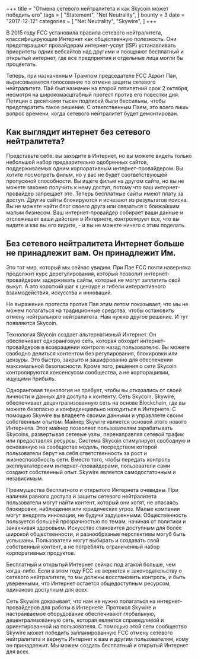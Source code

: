 +++
title = "Отмена сетевого нейтралитета и как Skycoin может победить его"
tags = [
    "Statement",
    "Net Neutrality",
]
bounty = 3
date = "2017-12-12"
categories = [
    "Net Neutrality",
    "Skywire",
]
+++

В 2015 году FCC установила правила сетевого нейтралитета, классифицирующие Интернет как общественную полезность. Они предотвращают провайдерам интернет-услуг (ISP) устанавливать приоритеты одних вебсайтов над другими и поощряют бесплатный и открытый интернет, где все предприятия и отдельные лица могли бы процветать.

Теперь, при назначенным Трампом председателе FCC Аджит Паи, вырисовывается голосование по отмене защиты сетевого нейтралитета. Пай был назначен на второй пятилетний срок 2 октября, несмотря на широкомасштабный протест против его повестки дня. Петиции с десятками тысяч подписей были бессильны, чтобы предотвратить такое решение. С ответственным Паем, это всего лишь вопрос времени, когда сетевого нейтралитет будет демонтирован.

## Как выглядит интернет без сетевого нейтралитета?

Представьте себе: вы заходите в Интернет, но вы можете видеть только небольшой набор предварительно одобренных сайтов, поддерживаемых одним корпоративным интернет-провайдером. Вы хотите посмотреть фильм, но у вас не будет соответствующей пропускной способности. Вы ищете фильм на другом сайте, но вы не можете законно получить к нему доступ, потому что ваш интернет-провайдер запрещает это. Теперь бесплатные сайты имеют плату за доступ. Другие сайты блокируются и исчезают из результатов поиска. Вы не можете найти блог своего друга или связаться с ближайшим малым бизнесом. Ваш интернет-провайдер собирает ваши данные и отслеживает ваши действия в Интернете, контролирует все, что вы видите и как вы его видите, - и вы не можете ничего с этим поделать.

## Без сетевого нейтралитета Интернет больше не принадлежит вам. Он принадлежит Им.

Это тот мир, который мы сейчас увидим. При Пае FCC почти наверняка продолжит курс дерегулирования, который позволит интернет-провайдерам задерживать сайты, которые не могут заплатить свой выкуп. А это короткий шаг к цензуре и гибели интерактивного взаимодействия, искусства и инноваций.

Не выражение протеста против Пая этим летом показывает, что мы не можем полагаться на традиционные средства, чтобы остановить отмену нейтрального нейтралитета. Нам нужно другое решение. И тут появляется Skycoin.

Технология Skycoin создает альтернативный Интернет. Он обеспечивает одноранговую сеть, которая обходит интернет-провайдеров в возвращении контроля назад пользователю. Вы можете свободно делиться контентом без регулирования, блокировки или цензуры. Это быстро, закрыто и зашифрованно для обеспечении максимальной безопасности. Кроме того, решения о сети Skycoin контролируются консенсусом сообщества, а не корпорациями, ищущими прибыль.

Одноранговая технология не требует, чтобы вы отказались от своей личности и данных для доступа к контенту. Сеть Skycoin, Skywire, обеспечивает децентрализованную сеть на основе Blockchain, где вы можете безопасно и конфиденциально находиться в Интернете. С помощью Skywire вы владеете своими данными и управляете своим собственным опытом.
Майнер Skywire является основой этого нового Интернета. Этот майнер позволяет пользователям зарабатывать Skycoins, развертывая сетевые узлы, перенаправляя сетевой трафик или предоставляя ресурсы. Система Skycoin стимулирует свободную и основанную на сообществе модель, посредством которой пользователи берут на себя ответственность за рост и жизнеспособность сети. Вместо того, чтобы передать контроль эксплуататорским интернет-провайдерами, пользователи сами создают собственный опыт. Skywire является самодостаточным и независимым.

Преимущества бесплатного и открытого Интернета очевидны. При наличии равного доступа и защиты сетевого нейтралитета пользователи могут найти контент, который они хотят, не опасаясь блокировки, наблюдения или юридических угроз. Малые компании могут внедрять инновации, не будучи задушенными. Общественность пользуется большей прозрачностью по темам, начиная от политики и заканчивая здоровьем. Искусство становится доступным для более широкой общественности, и разнообразные перспективы могуб быть услышаны. Пользователи могут выбирать и создавать свой собственный контент, а не потреблять ограниченный набор корпоративных продуктов.

Бесплатный и открытый Интернет сейчас под атакой больше, чем когда-либо. Если в этом году FCC не вернется к законодательству о сетевого нейтралитете, то мы должны восстановить контроль, и быть уверенными, что Интернет остается общедоступным ресурсом, одинаково доступным для всех.

Сеть Skywire доказывает, что нам не нужно полагаться на интернет-провайдеров для работы в Интернете. Протокол Skywire и настраиваемое оборудование обеспечивают глобальную, децентрализованную сеть, которая является справедливой и ориентированной на пользователя. С помощью этой сети сообщество Skywire может победить запланированную FCC отмену сетевого нейтралитета и вернуть Интернет к вам и другим пользователям, кому он принадлежит. Мы можем создать бесплатный и открытый Интернет для всех.
